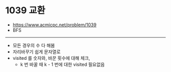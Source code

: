 # 1039 교환

- https://www.acmicpc.net/problem/1039
- BFS
--- 
- 모든 경우의 수 다 해봄
- 자리바꾸기 쉽게 문자열로
- visited 를 숫자와, 바꾼 횟수에 대해 체크, 
    - k 번 바꿀 때 k - 1 번에 대한 visited 필요없음
